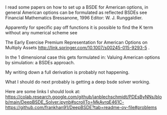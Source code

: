 I read some papers on how to set up a BSDE for American options,
in general American options can be formulated as reflected BSDEs
see Financial Mathematics Bressanone, 1996 Editor: W. J. Runggaldier.

Apparently for specific pay off functions it is possible to find
the K term without any numerical scheme see

The Early Exercise Premium Representation for American Options on Multiply Assets
http://link.springer.com/10.1007/s00245-015-9293-5 .

In the 1 dimensional case this gets formulated in:
Valuing American options by simulation: a BSDEs approach.

My writing down a full derivation is probably not happening.

What I should do next probably is getting a deep bsde solver
working.

Here are some links I should look at:
https://colab.research.google.com/github/janblechschmidt/PDEsByNNs/blob/main/DeepBSDE_Solver.ipynb#scrollTo=MkAvrqE461C-
https://github.com/frankhan91/DeepBSDE?tab=readme-ov-file#problems
